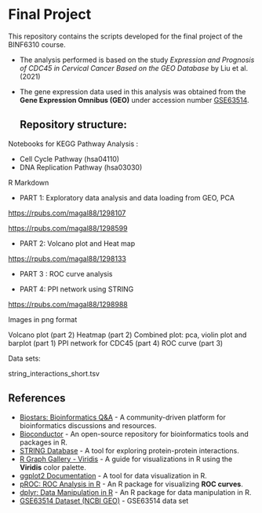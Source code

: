 # Final Project
This repository contains the scripts developed for the final project of the BINF6310 course.

- The analysis performed is based on the study *Expression and Prognosis of CDC45 in Cervical Cancer Based on the GEO Database* by Liu et al. (2021)
- The gene expression data used in this analysis was obtained from the **Gene Expression Omnibus (GEO)** under accession number [GSE63514](https://www.ncbi.nlm.nih.gov/geo/query/acc.cgi?acc=GSE63514).

  ## Repository structure:

Notebooks for KEGG Pathway Analysis :
- Cell Cycle Pathway (hsa04110)
- DNA Replication Pathway (hsa03030)
  
R Markdown

- PART 1: 
Exploratory data analysis and data loading from GEO, PCA

https://rpubs.com/magal88/1298107

https://rpubs.com/magal88/1298599

- PART 2:
  Volcano plot and Heat map
  
https://rpubs.com/magal88/1298133

- PART 3 :
  ROC curve analysis

- PART 4:
  PPI network using STRING
  
https://rpubs.com/magal88/1298988

Images in png format

Volcano plot (part 2)
Heatmap (part 2)
Combined plot: pca, violin plot and barplot (part 1)
PPI network for CDC45 (part 4)
ROC curve (part 3)

Data sets:

string_interactions_short.tsv 


## References

- [Biostars: Bioinformatics Q&A](https://www.biostars.org/) - A community-driven platform for bioinformatics discussions and resources.
- [Bioconductor](https://bioconductor.org/) - An open-source repository for bioinformatics tools and packages in R.
- [STRING Database](https://string-db.org/) - A tool for exploring protein-protein interactions.
- [R Graph Gallery - Viridis](https://r-graph-gallery.com/package/viridis.html) - A guide for visualizations in R using the **Viridis** color palette.
- [ggplot2 Documentation](https://ggplot2.tidyverse.org/) - A  tool for data visualization in R.
- [pROC: ROC Analysis in R](https://cran.r-project.org/web/packages/pROC/index.html) - An R package for visualizing  **ROC curves**.
- [dplyr: Data Manipulation in R](https://dplyr.tidyverse.org/) - An R package for data manipulation in R.
- [GSE63514 Dataset (NCBI GEO)](https://www.ncbi.nlm.nih.gov/geo/geo2r/?acc=GSE63514) - GSE63514 data set 






